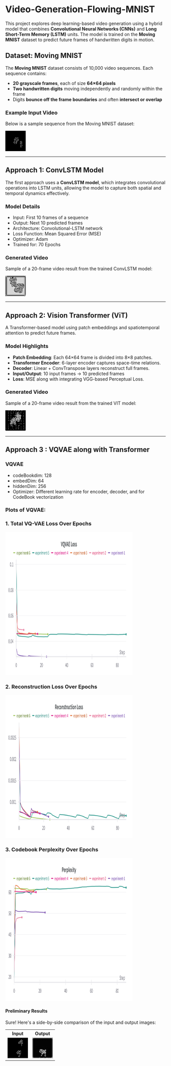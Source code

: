 # Video-Generation-Flowing-MNIST

This project explores deep learning-based video generation using a hybrid model that combines **Convolutional Neural Networks (CNNs)** and **Long Short-Term Memory (LSTM)** units. The model is trained on the **Moving MNIST** dataset to predict future frames of handwritten digits in motion.

## Dataset: Moving MNIST

The **Moving MNIST** dataset consists of 10,000 video sequences. Each sequence contains:

* **20 grayscale frames**, each of size **64×64 pixels**
* **Two handwritten digits** moving independently and randomly within the frame
* Digits **bounce off the frame boundaries** and often **intersect or overlap**

### Example Input Video

Below is a sample sequence from the Moving MNIST dataset:

![Moving MNIST Sample](datavisualization/moving_mnist_2.gif)

---

## Approach 1: ConvLSTM Model

The first approach uses a **ConvLSTM model**, which integrates convolutional operations into LSTM units, allowing the model to capture both spatial and temporal dynamics effectively.

### Model Details

* Input: First 10 frames of a sequence
* Output: Next 10 predicted frames
* Architecture: Convolutional-LSTM network
* Loss Function: Mean Squared Error (MSE)
* Optimizer: Adam
* Trained for: 70 Epochs

### Generated Video

Sample of a 20-frame video result from the trained ConvLSTM model:

![ConvLSTM Output](datavisualization/output-70-epochs.gif)

<!-- ![Implementation](conv-lstm-model.ipynb) -->


---

## Approach 2: Vision Transformer (ViT)

A Transformer-based model using patch embeddings and spatiotemporal attention to predict future frames.

### Model Highlights

* **Patch Embedding**: Each 64×64 frame is divided into 8×8 patches.
* **Transformer Encoder**: 6-layer encoder captures space-time relations.
* **Decoder**: Linear + ConvTranspose layers reconstruct full frames.
* **Input/Output**: 10 input frames → 10 predicted frames
* **Loss**: MSE along with integrating VGG-based Perceptual Loss.


### Generated Video

Sample of a 20-frame video result from the trained VIT model:

![VIT based Architecture](datavisualization/model-2-200.gif)


---

## Approach 3 : VQVAE along with Transformer

###  VQVAE
* codeBookdim: 128
* embedDim: 64
* hiddenDim: 256
* Optimizer: Different learning rate for encoder, decoder, and for CodeBook vectorization

### Plots of VQVAE:
### 1. Total VQ-VAE Loss Over Epochs
<!-- ![Total Loss over Epochs](datavisualization/VQVAE_Loss.png) -->
<img src="datavisualization/VQVAE_Loss.png" width="400" height="450"/>


### 2. Reconstruction Loss Over Epochs
<!-- ![Reconstruction Loss over Epochs](datavisualization/Reconstruction_Loss.png) -->
<img src="datavisualization/Reconstruction_Loss.png" width="400" height="450"/>


### 3. Codebook Perplexity Over Epochs
<!-- ![Codebook Perplexity over Epochs](datavisualization/Perplexity.png) -->
<img src="datavisualization/Perplexity.png" width="400" height="450"/>

#### Preliminary Results
Sure! Here's a side-by-side comparison of the input and output images:

<table>
  <tr>
    <th>Input</th>
    <th>Output</th>
  </tr>
  <tr>
    <td><img src="datavisualization/inp.gif"/></td>
    <td><img src="datavisualization/op.gif"/></td>
  </tr>
</table>

